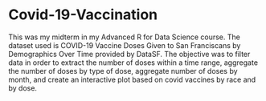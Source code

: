# Covid-19-Vaccination

This was my midterm in my Advanced R for Data Science course. The dataset used is COVID-19 Vaccine Doses Given to San Franciscans by Demographics Over Time provided by DataSF. The objective was to filter data in order to extract the number of doses within a time range, aggregate the number of doses by type of dose, aggregate number of doses by month, and create an interactive plot based on covid vaccines by race and by dose. 
